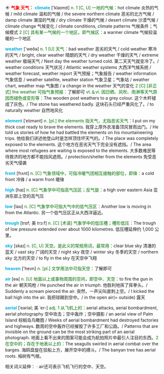 ☀ <font color="red">**气象 天气：**</font>
<font color="sky blue">**climate**</font> ['klaɪmɪt] 
<font color="rgb(227, 108, 9)">n. 1 [C, U] 一地的气候：</font>hot climate 炎热的气候 / mild climate 温和的气候 / the severe northern climate 恶劣的北方气候 / damp climate 潮湿的气候 / dry climate 干燥的气候 / desert climate 沙漠气候 / climate change 气候变化 / climate conditions, climate patterns 气候条件；气候模式 <font color="rgb(227, 108, 9)">2 [C] 具有某一气候的一个地区，即气候区：</font>a warmer climate 气候较温暖的一个地区

<font color="sky blue">**weather**</font> ['weðə] 
<font color="rgb(227, 108, 9)">n. 1 [U] 天气：</font>bad weather 恶劣的天气 / cold weather 寒冷的天气 / bright, clear weather 晴朗的天气 / dry weather 干燥的天气 / extreme weather 极端天气 / Next day the weather turned cold. 第二天天气就变冷了。/ weather conditions 天气状况 / Atlantic weather systems 大西洋气候系统 / weather forecast, weather report 天气预报；气象报告 / weather information 气象信息 / weather satellite, weather station 气象卫星；气象站 / weather chart, weather map 气象图 / a change in the weather 天气的变化 <font color="rgb(227, 108, 9)">2 [C] [非正式] the weather 可指气象预报：</font>了解即可 <font color="rgb(227, 108, 9)">vt.＆vi. 因日晒、风吹、雨淋等天气原因而褪色或变形等：</font>The wooden post weathers to a grey colour. 这个木杆褪成了灰色。/ The stone has weathered badly. 这块石头已经严重风化了。/ to naturally weather 自然地风化
           
<font color="sky blue">**element**</font> [ˈelɪmənt]
<font color="rgb(227, 108, 9)">n. [pl.] the elements 指天气，尤指恶劣天气：</font>I put on my thick coat ready to brave the elements. 我穿上厚外衣准备顶风冒雨出门。/ He told us stories of how he had battled the elements on his mountaineering trips. 他给我们讲述他登山时是怎样顶住坏天气的。/ The place was completely exposed to the elements. 这个地方在恶劣天气下完全没有遮挡。/ The area where most refugees are waiting is exposed to the elements. 大多数难民等待救济的地方都不能挡风遮雨。/ protection/shelter from the elements 免受恶劣天气侵袭

<font color="sky blue">**front**</font> [frʌnt] 
<font color="rgb(227, 108, 9)">n. [C] 气象领域中，可指冷暖气团相互接触的部位，即锋：</font>a cold front 冷锋 / a warm front 暖锋

<font color="sky blue">**high**</font> [haɪ] 
<font color="rgb(227, 108, 9)">n. [C] 气象学中可指高气压区；反气旋：</font>a high over eastern Asia 亚洲东部上空的高气压

<font color="sky blue">**low**</font> [ləʊ] 
<font color="rgb(227, 108, 9)">n. [C] 气象学中可指大气中的低气压区：</font>Another low is moving in from the Atlantic. 另一个低气压区正从大西洋逼近。
           
<font color="sky blue">**trough**</font> [trɒf; 美 trɔ:f]
<font color="rgb(227, 108, 9)">n. [C] [术语] 气象学中的低压槽；槽形低压：</font>The trough of low pressure extended over about 1000 kilometres. 低压槽延伸约 1,000 公里。

<font color="sky blue">**sky**</font> [skaɪ] 
<font color="rgb(227, 108, 9)">n. [C, U] 天空。是此义的常规用词，最常用：</font>clear blue sky 清澈的蓝天 / vast sky 广阔的天空 / night sky 夜空 / winter sky 冬季的天空 / northern sky 北方的天空 / to fly in the sky 在天空中飞翔

<font color="sky blue">**heaven**</font> ['hevn] 
<font color="rgb(227, 108, 9)">n. [pl.] 文学用法中可指天空：</font>了解即可

<font color="sky blue">**air**</font> [eə] 
<font color="rgb(227, 108, 9)">n. [U] 地面以上或事物周围的空间，即空中、天空：</font>to fire the gun in the air 朝天鸣枪 / He punched the air in triumph. 他胜利地挥了挥拳头。/ Suddenly a scream pierced the air. 突然，一声尖叫直刺上空。/ I kicked the ball high into the air. 我把球踢到空中。/ in the open air(= outside) 露天
           
<font color="sky blue">**aerial**</font> [ˈeəriəl; 美 ˈer-]
<font color="rgb(227, 108, 9)">adj. 1 从飞机上的：</font>aerial attacks, aerial bombardment, aerial photography 空中攻击；空中轰炸；空中摄影 / an aerial view of Palm Island 棕榈岛鸟瞰图 / Weeks of aerial bombardment had destroyed factories and highways. 数周的空中轰炸已经摧毁了许多工厂和公路。/ Patterns that are invisible on the ground can be the most striking part of an aerial photograph. 地面上看不出来的图案可能会成为航拍照片中最引人注目的东西。<font color="rgb(227, 108, 9)">2 在空中的；存在于地表以上的：</font>The seagulls swirled in aerial combat over the barges. 海鸥盘旋在驳船上方，展开空中的搏斗。/ The banyan tree has aerial roots. 榕树有气根。

相关词义延伸：
· air还可表示飞机飞行的空中、天空。
